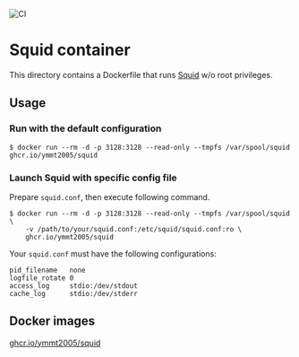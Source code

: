 ![CI](https://github.com/ymmt2005/squid-container/workflows/CI/badge.svg)

# Squid container

This directory contains a Dockerfile that runs [Squid](http://www.squid-cache.org/) w/o root privileges.

## Usage

### Run with the default configuration

    $ docker run --rm -d -p 3128:3128 --read-only --tmpfs /var/spool/squid ghcr.io/ymmt2005/squid

### Launch Squid with specific config file

Prepare `squid.conf`, then execute following command.

    $ docker run --rm -d -p 3128:3128 --read-only --tmpfs /var/spool/squid \
        -v /path/to/your/squid.conf:/etc/squid/squid.conf:ro \
        ghcr.io/ymmt2005/squid

Your `squid.conf` must have the following configurations:

    pid_filename   none
    logfile_rotate 0
    access_log     stdio:/dev/stdout
    cache_log      stdio:/dev/stderr

## Docker images

[ghcr.io/ymmt2005/squid](https://github.com/users/ymmt2005/packages/container/package/squid)
